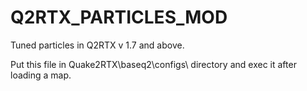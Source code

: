 # Q2RTX_PARTICLES_MOD
Tuned particles in Q2RTX v 1.7 and above.


Put this file in Quake2RTX\baseq2\configs\ directory and exec it after loading a map.
